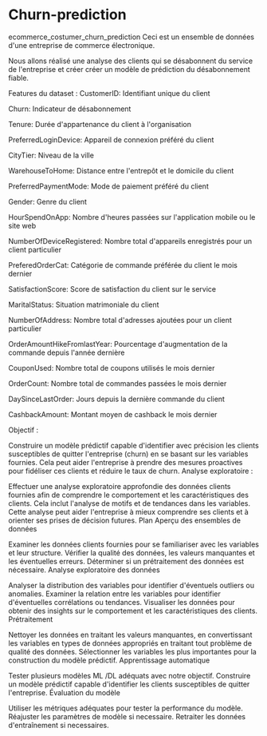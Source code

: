# Churn-prediction
ecommerce_costumer_churn_prediction
Ceci est un ensemble de données d'une entreprise de commerce électronique.

Nous allons réalisé une analyse des clients qui se désabonnent du service de l'entreprise et créer créer un modèle de prédiction du désabonnement fiable.

Features du dataset :
CustomerID: Identifiant unique du client

Churn: Indicateur de désabonnement

Tenure: Durée d'appartenance du client à l'organisation

PreferredLoginDevice: Appareil de connexion préféré du client

CityTier: Niveau de la ville

WarehouseToHome: Distance entre l'entrepôt et le domicile du client

PreferredPaymentMode: Mode de paiement préféré du client

Gender: Genre du client

HourSpendOnApp: Nombre d'heures passées sur l'application mobile ou le site web

NumberOfDeviceRegistered: Nombre total d'appareils enregistrés pour un client particulier

PreferedOrderCat: Catégorie de commande préférée du client le mois dernier

SatisfactionScore: Score de satisfaction du client sur le service

MaritalStatus: Situation matrimoniale du client

NumberOfAddress: Nombre total d'adresses ajoutées pour un client particulier

OrderAmountHikeFromlastYear: Pourcentage d'augmentation de la commande depuis l'année dernière

CouponUsed: Nombre total de coupons utilisés le mois dernier

OrderCount: Nombre total de commandes passées le mois dernier

DaySinceLastOrder: Jours depuis la dernière commande du client

CashbackAmount: Montant moyen de cashback le mois dernier

Objectif :

Construire un modèle prédictif capable d'identifier avec précision les clients susceptibles de quitter l'entreprise (churn) en se basant sur les variables fournies. Cela peut aider l'entreprise à prendre des mesures proactives pour fidéliser ces clients et réduire le taux de churn.
Analyse exploratoire :

Effectuer une analyse exploratoire approfondie des données clients fournies afin de comprendre le comportement et les caractéristiques des clients. Cela inclut l'analyse de motifs et de tendances dans les variables. Cette analyse peut aider l'entreprise à mieux comprendre ses clients et à orienter ses prises de décision futures.
Plan
Aperçu des ensembles de données

Examiner les données clients fournies pour se familiariser avec les variables et leur structure.
Vérifier la qualité des données, les valeurs manquantes et les éventuelles erreurs.
Déterminer si un prétraitement des données est nécessaire.
Analyse exploratoire des données

Analyser la distribution des variables pour identifier d'éventuels outliers ou anomalies.
Examiner la relation entre les variables pour identifier d'éventuelles corrélations ou tendances.
Visualiser les données pour obtenir des insights sur le comportement et les caractéristiques des clients.
Prétraitement

Nettoyer les données en traitant les valeurs manquantes, en convertissant les variables en types de données appropriés en traitant tout problème de qualité des données.
Sélectionner les variables les plus importantes pour la construction du modèle prédictif.
Apprentissage automatique

Tester plusieurs modèles ML /DL adéquats avec notre objectif.
Construire un modèle prédictif capable d'identifier les clients susceptibles de quitter l'entreprise.
Évaluation du modèle

Utiliser les métriques adéquates pour tester la performance du modèle.
Réajuster les paramètres de modèle si necessaire.
Retraiter les données d'entraînement si necessaires.
